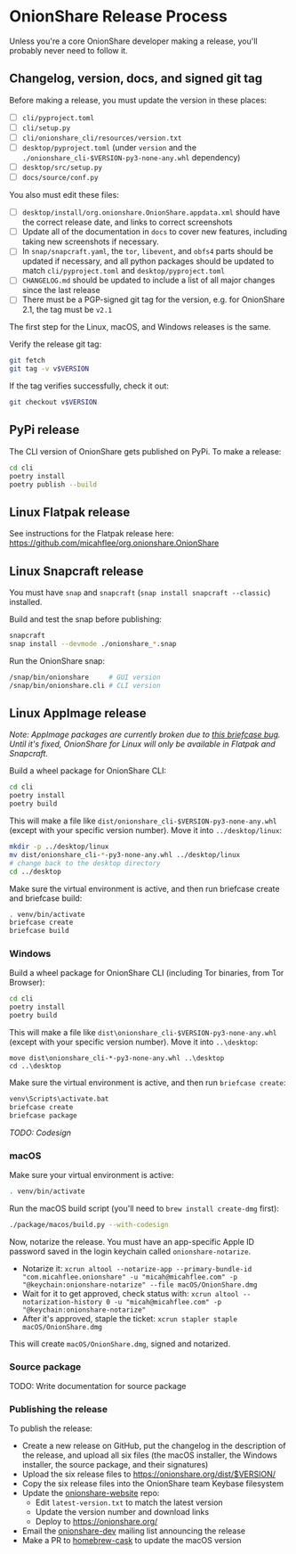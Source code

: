 # OnionShare Release Process

Unless you're a core OnionShare developer making a release, you'll probably never need to follow it.

## Changelog, version, docs, and signed git tag

Before making a release, you must update the version in these places:

- [ ] `cli/pyproject.toml`
- [ ] `cli/setup.py`
- [ ] `cli/onionshare_cli/resources/version.txt`
- [ ] `desktop/pyproject.toml` (under `version` and the `./onionshare_cli-$VERSION-py3-none-any.whl` dependency)
- [ ] `desktop/src/setup.py`
- [ ] `docs/source/conf.py`

You also must edit these files:

- [ ] `desktop/install/org.onionshare.OnionShare.appdata.xml` should have the correct release date, and links to correct screenshots
- [ ] Update all of the documentation in `docs` to cover new features, including taking new screenshots if necessary.
- [ ] In `snap/snapcraft.yaml`, the `tor`, `libevent`, and `obfs4` parts should be updated if necessary, and all python packages should be updated to match `cli/pyproject.toml` and `desktop/pyproject.toml`
- [ ] `CHANGELOG.md` should be updated to include a list of all major changes since the last release
- [ ] There must be a PGP-signed git tag for the version, e.g. for OnionShare 2.1, the tag must be `v2.1`

The first step for the Linux, macOS, and Windows releases is the same.

Verify the release git tag:

```sh
git fetch
git tag -v v$VERSION
```

If the tag verifies successfully, check it out:

```sh
git checkout v$VERSION
```

## PyPi release

The CLI version of OnionShare gets published on PyPi. To make a release:

```sh
cd cli
poetry install
poetry publish --build
```

## Linux Flatpak release

See instructions for the Flatpak release here: https://github.com/micahflee/org.onionshare.OnionShare

## Linux Snapcraft release

You must have `snap` and `snapcraft` (`snap install snapcraft --classic`) installed.

Build and test the snap before publishing:

```sh
snapcraft
snap install --devmode ./onionshare_*.snap
```

Run the OnionShare snap:

```sh
/snap/bin/onionshare     # GUI version
/snap/bin/onionshare.cli # CLI version
```

## Linux AppImage release

_Note: AppImage packages are currently broken due to [this briefcase bug](https://github.com/beeware/briefcase/issues/504). Until it's fixed, OnionShare for Linux will only be available in Flatpak and Snapcraft._

Build a wheel package for OnionShare CLI:

```sh
cd cli
poetry install
poetry build
```

This will make a file like `dist/onionshare_cli-$VERSION-py3-none-any.whl` (except with your specific version number). Move it into `../desktop/linux`:

```sh
mkdir -p ../desktop/linux
mv dist/onionshare_cli-*-py3-none-any.whl ../desktop/linux
# change back to the desktop directory
cd ../desktop
```

Make sure the virtual environment is active, and then run briefcase create and briefcase build:

```sh
. venv/bin/activate
briefcase create
briefcase build
```

### Windows

Build a wheel package for OnionShare CLI (including Tor binaries, from Tor Browser):

```sh
cd cli
poetry install
poetry build
```

This will make a file like `dist\onionshare_cli-$VERSION-py3-none-any.whl` (except with your specific version number). Move it into `..\desktop`:

```
move dist\onionshare_cli-*-py3-none-any.whl ..\desktop
cd ..\desktop
```

Make sure the virtual environment is active, and then run `briefcase create`:

```sh
venv\Scripts\activate.bat
briefcase create
briefcase package
```

_TODO: Codesign_

### macOS

Make sure your virtual environment is active:

```sh
. venv/bin/activate
```

Run the macOS build script (you'll need to `brew install create-dmg` first):

```sh
./package/macos/build.py --with-codesign
```

Now, notarize the release. You must have an app-specific Apple ID password saved in the login keychain called `onionshare-notarize`.

- Notarize it: `xcrun altool --notarize-app --primary-bundle-id "com.micahflee.onionshare" -u "micah@micahflee.com" -p "@keychain:onionshare-notarize" --file macOS/OnionShare.dmg`
- Wait for it to get approved, check status with: `xcrun altool --notarization-history 0 -u "micah@micahflee.com" -p "@keychain:onionshare-notarize"`
- After it's approved, staple the ticket: `xcrun stapler staple macOS/OnionShare.dmg`

This will create `macOS/OnionShare.dmg`, signed and notarized.

### Source package

TODO: Write documentation for source package

### Publishing the release

To publish the release:

- Create a new release on GitHub, put the changelog in the description of the release, and upload all six files (the macOS installer, the Windows installer, the source package, and their signatures)
- Upload the six release files to https://onionshare.org/dist/$VERSION/
- Copy the six release files into the OnionShare team Keybase filesystem
- Update the [onionshare-website](https://github.com/micahflee/onionshare-website) repo:
  - Edit `latest-version.txt` to match the latest version
  - Update the version number and download links
  - Deploy to https://onionshare.org/
- Email the [onionshare-dev](https://lists.riseup.net/www/subscribe/onionshare-dev) mailing list announcing the release
- Make a PR to [homebrew-cask](https://github.com/homebrew/homebrew-cask) to update the macOS version
